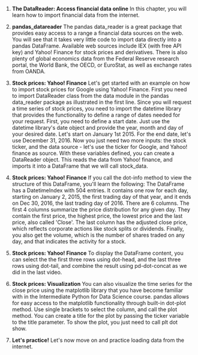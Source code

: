 1. **The DataReader: Access financial data online**
In this chapter, you will learn how to import financial data from the internet.

2. **pandas_datareader**
The pandas data_reader is a great package that provides easy access to a range a financial data sources on the web. You will see that it takes very little code to import data directly into a pandas DataFrame. Available web sources include IEX (with free API key) and Yahoo! Finance for stock prices and derivatives. There is also plenty of global economics data from the Federal Reserve research portal, the World Bank, the OECD, or EuroStat, as well as exchange rates from OANDA.

3. **Stock prices: Yahoo! Finance**
Let's get started with an example on how to import stock prices for Google using Yahoo! Finance. First you need to import DataReader class from the data module in the pandas data_reader package as illustrated in the first line. Since you will request a time series of stock prices, you need to import the datetime library that provides the functionality to define a range of dates needed for your request. First, you need to define a start date. Just use the datetime library's date object and provide the year, month and day of your desired date. Let's start on January 1st 2015. For the end date, let's use December 31, 2016. Now you just need two more inputs: the stock ticker, and the data source - let's use the ticker for Google, and Yahoo! finance as source. With these variables defined, you can create a DataReader object. This reads the data from Yahoo! finance, and imports it into a DataFrame that we will call stock_data.

4. **Stock prices: Yahoo! Finance**
If you call the dot-info method to view the structure of this DataFrame, you'll learn the following: The DataFrame has a DatetimeIndex with 504 entries. It contains one row for each day, starting on January 2, 2015, the first trading day of that year, and it ends on Dec 30, 2016, the last trading day of 2016. There are 6 columns. The first 4 columns summarize the price distribution for any given day. They contain the first price, the highest price, the lowest price and the last price, also called 'Close'. The last column has the adjusted close price, which reflects corporate actions like stock splits or dividends. Finally, you also get the volume, which is the number of shares traded on any day, and that indicates the activity for a stock.

5. **Stock prices: Yahoo! Finance**
To display the DataFrame content, you can select the the first three rows using dot-head, and the last three rows using dot-tail, and combine the result using pd-dot-concat as we did in the last video.

6. **Stock prices: Visualization**
You can also visualize the time series for the close price using the matplotlib library that you have become familiar with in the Intermediate Python for Data Science course. pandas allows for easy access to the matplotlib functionality through built-in dot-plot method. Use single brackets to select the column, and call the plot method. You can create a title for the plot by passing the ticker variable to the title parameter. To show the plot, you just need to call plt dot show.

7. **Let's practice!**
Let's now move on and practice loading data from the internet.